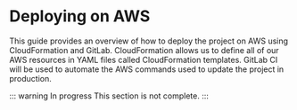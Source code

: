 # Deploying on AWS

This guide provides an overview of how to deploy the project on AWS using CloudFormation and GitLab. CloudFormation allows us to define all of our AWS resources in YAML files called CloudFormation templates. GitLab CI will be used to automate the AWS commands used to update the project in production.

::: warning In progress
This section is not complete.
:::